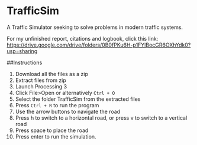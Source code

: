 # TrafficSim
A Traffic Simulator seeking to solve problems in modern traffic systems.

For my unfinished report, citations and logbook, click this link:
https://drive.google.com/drive/folders/0B0fPKu6H-p1FYlBocGR6OXhYdk0?usp=sharing

##Instructions
1. Download all the files as a zip
2. Extract files from zip
3. Launch Processing 3
4. Click File>Open or alternatively `Ctrl + O`
5. Select the folder TrafficSim from the extracted files
6. Press `Ctrl + R` to run the program
7. Use the arrow buttons to navigate the road
8. Press h to switch to a horizontal road, or press v to switch to a vertical road
9. Press space to place the road
10. Press enter to run the simulation.
